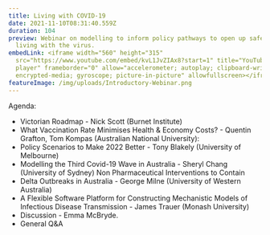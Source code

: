 ```yaml
---
title: Living with COVID-19
date: 2021-11-10T08:31:40.559Z
duration: 104
preview: Webinar on modelling to inform policy pathways to open up safely and
  living with the virus.
embedLink: <iframe width="560" height="315"
  src="https://www.youtube.com/embed/kvL1JvZIAx8?start=1" title="YouTube video
  player" frameborder="0" allow="accelerometer; autoplay; clipboard-write;
  encrypted-media; gyroscope; picture-in-picture" allowfullscreen></iframe>
featureImage: /img/uploads/Introductory-Webinar.png
---
```


Agenda:

* Victorian Roadmap - Nick Scott (Burnet Institute)
* What Vaccination Rate Minimises Health & Economy Costs? - Quentin Grafton, Tom Kompas (Australian National University):
* Policy Scenarios to Make 2022 Better - Tony Blakely (University of Melbourne)
* Modelling the Third Covid-19 Wave in Australia - Sheryl Chang (University of Sydney)
Non Pharmaceutical Interventions to Contain
* Delta Outbreaks in Australia - George Milne (University of Western Australia)
* A Flexible Software Platform for Constructing
Mechanistic Models of Infectious Disease Transmission - James Trauer (Monash University)
* Discussion - Emma McBryde.
* General Q&A